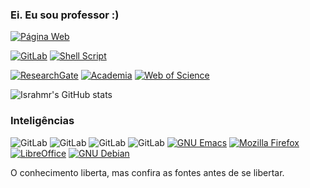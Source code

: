
### Ei. Eu sou professor :) 
[![Página Web](https://img.shields.io/badge/website-000000?label=israhmroliveira&style=for-the-badge&logo=About.me&logoColor=white)](https://sites.google.com/view/israhmroliveira)

[![GitLab](https://img.shields.io/badge/GitLab-330F63?style=for-the-badge&logo=gitlab&logoColor=white)](https://gitlab.com/Israhmr)
[![Shell Script](https://img.shields.io/badge/Shell_Script-121011?style=for-the-badge&logo=gnu-bash&logoColor=white)](https://gitlab.com/Israhmr)

[![ResearchGate](https://img.shields.io/badge/Research_Gate-00CCBB.svg?style=for-the-badge&logo=ResearchGate&logoColor=white)](https://www.researchgate.net/profile/Israel-Oliveira-2)
[![Academia]( 	https://img.shields.io/badge/Academia-fff?style=for-the-badge&logo=academia&logoColor=black)](https://ufmg.academia.edu/OliveiraIsrael)
[![Web of Science](https://img.shields.io/badge/web_of_science-000000?style=for-the-badge&logo=iterm2&logoColor=white)](https://www.webofscience.com/wos/author/record/AAB-1748-2019)

![Israhmr's GitHub stats](https://github-readme-stats.vercel.app/api?username=israhmr&show_icons=true&theme=radical)

### Inteligências

![GitLab](https://img.shields.io/badge/C-00599C?style=for-the-badge&logo=c&logoColor=white)
![GitLab](https://img.shields.io/badge/Python-323330?style=for-the-badge&logo=python&logoColor=yellow)
![GitLab](https://img.shields.io/badge/Java-CC342D?style=for-the-badge&logo=openjdk&logoColor=white)
![GitLab](https://img.shields.io/badge/Shell_Script-121011?style=for-the-badge&logo=gnu-bash&logoColor=white)
[![GNU Emacs](https://img.shields.io/badge/Emacs-%237F5AB6.svg?&style=for-the-badge&logo=gnu-emacs&logoColor=white)](https://www.gnu.org/software/emacs/)
[![Mozilla Firefox](https://img.shields.io/badge/Firefox_Browser-FF7139?style=for-the-badge&logo=Firefox-Browser&logoColor=white)](https://www.mozilla.org/)
[![LibreOffice](https://img.shields.io/badge/LibreOffice-18A303?style=for-the-badge&logo=LibreOffice&logoColor=white)](https://pt-br.libreoffice.org/)
[![GNU Debian](https://img.shields.io/badge/Debian-A81D33?style=for-the-badge&logo=debian&logoColor=white)](https://www.debian.org/)

O conhecimento liberta, mas confira as fontes antes de se libertar.
